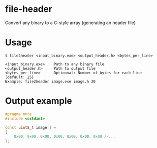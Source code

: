 # file-header
Convert any binary to a C-style array (generating an header file)

# Usage
```
$ file2header <input_binary.exe> <output_header.h> <bytes_per_line>
```
```
<input_binary.exe>    Path to any binary file
<output_header.h>     Path to output file
<bytes_per_line>      Optionnal: Number of bytes for each line (default: 25)
Example: file2header image.exe image.h 30
```
# Output example
```c++
#pragma once
#include <cstdint>

const uint8_t image[] = 
{
    0x00, 0x00, 0x00, 0x00, 0x00, 0x00, 0x00 //...
};
```
